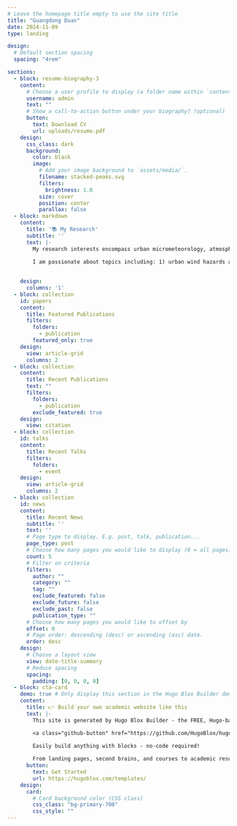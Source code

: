 ```yaml
---
# Leave the homepage title empty to use the site title
title: "Guangdong Duan"
date: 2024-11-09
type: landing

design:
  # Default section spacing
  spacing: "4rem"

sections:
  - block: resume-biography-3
    content:
      # Choose a user profile to display (a folder name within `content/authors/`)
      username: admin
      text: ""
      # Show a call-to-action button under your biography? (optional)
      button:
        text: Download CV
        url: uploads/resume.pdf
    design:
      css_class: dark
      background:
        color: black
        image:
          # Add your image background to `assets/media/`.
          filename: stacked-peaks.svg
          filters:
            brightness: 1.0
          size: cover
          position: center
          parallax: false
  - block: markdown
    content:
      title: '📚 My Research'
      subtitle: ''
      text: |-
        My research interests encompass urban micrometeorology, atmospheric air pollution, and turbulence-resolving numerical modeling. I am particularly focused on the fundamental dynamics underlying the complex interactions between bluff bodies and fluids, with an emphasis on engineering-environmental fluid dynamics and boundary-layer turbulence.

        I am passionate about topics including: 1) urban wind hazards and overheating; 2) outdoor ventilation influenced by complex micrometeorological forcing; 3) air pollution exposure and environmental sustainability; 4) downscaling mesoscale perturbations into building-resolving large-eddy simulations (LES); and 5) fluid dynamics and thhermophysics in engineering practices. My work aims to address critical questions in urban climate and microenvironments—areas of growing academic concern amid the substantial changes brought by global climate change.
        
        
    design:
      columns: '1'
  - block: collection
    id: papers
    content:
      title: Featured Publications
      filters:
        folders:
          - publication
        featured_only: true
    design:
      view: article-grid
      columns: 2
  - block: collection
    content:
      title: Recent Publications
      text: ""
      filters:
        folders:
          - publication
        exclude_featured: true
    design:
      view: citation
  - block: collection
    id: talks
    content:
      title: Recent Talks
      filters:
        folders:
          - event
    design:
      view: article-grid
      columns: 2
  - block: collection
    id: news
    content:
      title: Recent News
      subtitle: ''
      text: ''
      # Page type to display. E.g. post, talk, publication...
      page_type: post
      # Choose how many pages you would like to display (0 = all pages)
      count: 5
      # Filter on criteria
      filters:
        author: ""
        category: ""
        tag: ""
        exclude_featured: false
        exclude_future: false
        exclude_past: false
        publication_type: ""
      # Choose how many pages you would like to offset by
      offset: 0
      # Page order: descending (desc) or ascending (asc) date.
      order: desc
    design:
      # Choose a layout view
      view: date-title-summary
      # Reduce spacing
      spacing:
        padding: [0, 0, 0, 0]
  - block: cta-card
    demo: true # Only display this section in the Hugo Blox Builder demo site
    content:
      title: 👉 Build your own academic website like this
      text: |-
        This site is generated by Hugo Blox Builder - the FREE, Hugo-based open source website builder trusted by 250,000+ academics like you.

        <a class="github-button" href="https://github.com/HugoBlox/hugo-blox-builder" data-color-scheme="no-preference: light; light: light; dark: dark;" data-icon="octicon-star" data-size="large" data-show-count="true" aria-label="Star HugoBlox/hugo-blox-builder on GitHub">Star</a>

        Easily build anything with blocks - no-code required!
        
        From landing pages, second brains, and courses to academic resumés, conferences, and tech blogs.
      button:
        text: Get Started
        url: https://hugoblox.com/templates/
    design:
      card:
        # Card background color (CSS class)
        css_class: "bg-primary-700"
        css_style: ""
---
```

